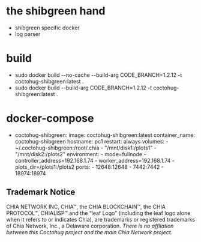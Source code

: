 # the shibgreen hand
- shibgreen specific docker
- log parser

# build
- sudo docker build --no-cache --build-arg CODE_BRANCH=1.2.12 -t coctohug-shibgreen:latest .
- sudo docker build --build-arg CODE_BRANCH=1.2.12 -t coctohug-shibgreen:latest .

# docker-compose
- coctohug-shibgreen: 
        image: coctohug-shibgreen:latest 
        container_name: coctohug-shibgreen
        hostname: pc1 
        restart: always 
        volumes: 
            - ~/.coctohug-shibgreen:/root/.chia 
            - "/mnt/disk1:/plots1" 
            - "/mnt/disk2:/plots2" 
        environment: 
            - mode=fullnode 
            - controller_address=192.168.1.74 
            - worker_address=192.168.1.74
            - plots_dir=/plots1:/plots2 
        ports: 
            - 12648:12648 
            - 7442:7442 
            - 18974:18974

## Trademark Notice
CHIA NETWORK INC, CHIA™, the CHIA BLOCKCHAIN™, the CHIA PROTOCOL™, CHIALISP™ and the “leaf Logo” (including the leaf logo alone when it refers to or indicates Chia), are trademarks or registered trademarks of Chia Network, Inc., a Delaware corporation. *There is no affliation between this Coctohug project and the main Chia Network project.*
 
 
 
 
